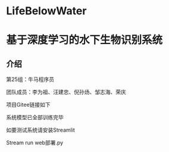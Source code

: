 # LifeBelowWater
# 基于深度学习的水下生物识别系统


## 介绍
第25组：牛马程序员

团队成员：李为祖、汪建忠、倪孙炀、邹志海、荣庆

项目Gitee链接如下

[//]: # ([https://gitee.com/li-weizu/LifeBelowWater]&#40;https://gitee.com/li-weizu/LifeBelowWater&#41;)




系统模型已全部训练完毕

如要测试系统请安装Streamlit

Stream run web部署.py



